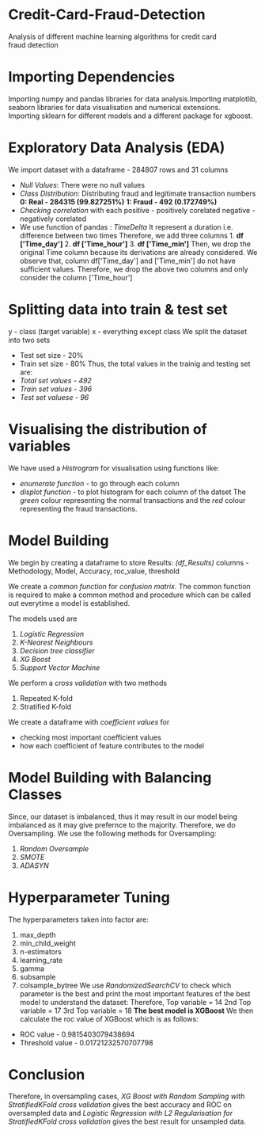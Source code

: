 # Credit-Card-Fraud-Detection
Analysis of different machine learning algorithms for credit card fraud detection

# Importing Dependencies 
Importing numpy and pandas libraries for data analysis.Importing matplotlib, seaborn libraries for data visualisation and numerical extensions.<br>
Importing sklearn for different models and a different package for xgboost.<br>

# Exploratory Data Analysis (EDA)
We import dataset with a dataframe - 284807 rows and 31 columns
- _Null Values_: There were no null values 
- _Class Distribution_: Distributing fraud and legitimate transaction numbers
             **0: Real - 284315  (99.827251%)**
             **1: Fraud - 492    (0.172749%)**
- _Checking correlation_ with each 
             positive - positively corelated
             negative - negatively corelated
- We use function of pandas : _TimeDelta_
             It represent a duration i.e. difference between two times 
             Therefore, we add three columns 
                       1. **df ['Time_day']**
                       2. **df ['Time_hour']**
                       3. **df ['Time_min']**
              Then, we drop the original Time column because its derivations are already considered.
              We observe that, column df['Time_day'] and ['Time_min'] do not have sufficient values.
              Therefore, we drop the above two columns and only consider the column ['Time_hour']
       
# Splitting data into train & test set
y - class (target variable)
x - everything except class
We split the dataset into two sets
- Test set size - 20%
- Train set size - 80%
Thus, the total values in the trainig and testing set are:
- _Total set values - 492_
- _Train set values - 396_
- _Test set valuese - 96_

# Visualising the distribution of variables
We have used a _Histrogram_ for visualisation using functions like:
- _enumerate function_ - to go through each column
- _displot function_ - to plot histogram for each column of the datset
The _green_ colour representing the normal transactions and
the _red_ colour representing the fraud transactions.

# Model Building
We begin by creating a dataframe to store Results: 
             _(df_Results)_
             columns - Methodology, Model, Accuracy, roc_value, threshold

We create a _common function_ for _confusion matrix_.
The common function is required to make a common method and procedure which can be called out everytime a model is established.

The models used are
1. _Logistic Regression_
2. _K-Nearest Neighbours_
3. _Decision tree classifier_
4.  _XG Boost_
5.   _Support Vector Machine_
             
We perform a _cross validation_ with two methods
1. Repeated K-fold
2. Stratified K-fold

We create a dataframe with _coefficient values_ for 
- checking most important coefficient values
- how each coefficient of feature contributes to the model

# Model Building with Balancing Classes
Since, our dataset is imbalanced, thus it may result in our model being imbalanced as it may give prefernce to the majority.
Therefore, we do Oversampling.
We use the following methods for Oversampling:
1. _Random Oversample_
2. _SMOTE_
3. _ADASYN_
      
# Hyperparameter Tuning
The hyperparameters taken into factor are:
1. max_depth
2. min_child_weight
3. n-estimators
4. learning_rate
5. gamma
6. subsample
7. colsample_bytree
 We use _RandomizedSearchCV_ to check which parameter is the best and print the most important features of the best model to understand the dataset:
 Therefore,  Top variable = 14
             2nd Top variable = 17
             3rd Top variable = 18
 **The best model is XGBoost**
 We then calculate the roc value of XGBoost which is as follows: 
- ROC value - 0.9815403079438694
- Threshold value - 0.01721232570707798
             
 # Conclusion
 Therefore, in oversampling cases, _XG Boost with Random Sampling with StratifiedKFold cross validation_ gives the best accuracy and ROC on oversampled data
 and _Logistic Regression with L2 Regularisation for StratifiedKFold cross validation_ gives the best result for unsampled data.


 
 
  






           
             
